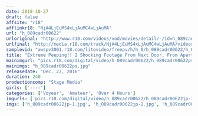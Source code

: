 ```yaml
---
date: 2018-10-27
draft: false
affsite: "r18"
afflinkr18: "NjA4LjEuMS4xLjAuMC4wLjAuMA"
url: "h_089cadr00622"
urloriginal: "http://www.r18.com/videos/vod/movies/detail/-/id=h_089cadr00622"
urlfinal: "http://media.r18.com/track/NjA4LjEuMS4xLjAuMC4wLjAuMA/videos/vod/movies/detail/-/id=h_089cadr00622"
samplevid: "awspv3001.r18.com/litevideo/freepv/h/h_0/h_089cadr00622/h_089cadr00622_dmb_w.mp4"
title: "Extreme Peeping!! 2 Shocking Footage From Next Door, From Apartments, And Love Hotels 4 Hours"
mainimgurl: "pics.r18.com/digital/video/h_089cadr00622/h_089cadr00622ps.jpg"
mainimgs: "h_089cadr00622ps.jpg"
releasedate: "Dec. 22, 2016"
duration: 240
productioncomp: "Stage Media"
girls: ['----']
categories: ['Voyeur', 'Amateur', 'Over 4 Hours']
imgurls: ['pics.r18.com/digital/video/h_089cadr00622/h_089cadr00622jp-1.jpg', 'pics.r18.com/digital/video/h_089cadr00622/h_089cadr00622jp-2.jpg', 'pics.r18.com/digital/video/h_089cadr00622/h_089cadr00622jp-3.jpg', 'pics.r18.com/digital/video/h_089cadr00622/h_089cadr00622jp-4.jpg', 'pics.r18.com/digital/video/h_089cadr00622/h_089cadr00622jp-5.jpg', 'pics.r18.com/digital/video/h_089cadr00622/h_089cadr00622jp-6.jpg', 'pics.r18.com/digital/video/h_089cadr00622/h_089cadr00622jp-7.jpg', 'pics.r18.com/digital/video/h_089cadr00622/h_089cadr00622jp-8.jpg', 'pics.r18.com/digital/video/h_089cadr00622/h_089cadr00622jp-9.jpg', 'pics.r18.com/digital/video/h_089cadr00622/h_089cadr00622jp-10.jpg', 'pics.r18.com/digital/video/h_089cadr00622/h_089cadr00622jp-11.jpg', 'pics.r18.com/digital/video/h_089cadr00622/h_089cadr00622jp-12.jpg', 'pics.r18.com/digital/video/h_089cadr00622/h_089cadr00622jp-13.jpg', 'pics.r18.com/digital/video/h_089cadr00622/h_089cadr00622jp-14.jpg', 'pics.r18.com/digital/video/h_089cadr00622/h_089cadr00622jp-15.jpg', 'pics.r18.com/digital/video/h_089cadr00622/h_089cadr00622jp-16.jpg', 'pics.r18.com/digital/video/h_089cadr00622/h_089cadr00622jp-17.jpg', 'pics.r18.com/digital/video/h_089cadr00622/h_089cadr00622jp-18.jpg', 'pics.r18.com/digital/video/h_089cadr00622/h_089cadr00622jp-19.jpg', 'pics.r18.com/digital/video/h_089cadr00622/h_089cadr00622jp-20.jpg']
imgs: ['h_089cadr00622jp-1.jpg', 'h_089cadr00622jp-2.jpg', 'h_089cadr00622jp-3.jpg', 'h_089cadr00622jp-4.jpg', 'h_089cadr00622jp-5.jpg', 'h_089cadr00622jp-6.jpg', 'h_089cadr00622jp-7.jpg', 'h_089cadr00622jp-8.jpg', 'h_089cadr00622jp-9.jpg', 'h_089cadr00622jp-10.jpg', 'h_089cadr00622jp-11.jpg', 'h_089cadr00622jp-12.jpg', 'h_089cadr00622jp-13.jpg', 'h_089cadr00622jp-14.jpg', 'h_089cadr00622jp-15.jpg', 'h_089cadr00622jp-16.jpg', 'h_089cadr00622jp-17.jpg', 'h_089cadr00622jp-18.jpg', 'h_089cadr00622jp-19.jpg', 'h_089cadr00622jp-20.jpg']
---
```

